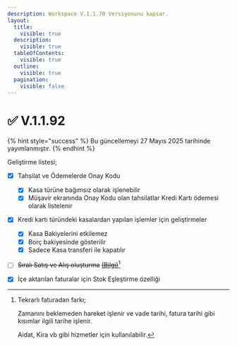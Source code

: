 ```yaml
---
description: Workspace V.1.1.70 Versiyonunu kapsar.
layout:
  title:
    visible: true
  description:
    visible: true
  tableOfContents:
    visible: true
  outline:
    visible: true
  pagination:
    visible: false
---
```


# ✅ V.1.1.92



{% hint style="success" %}
Bu güncellemeyi 27 Mayıs 2025 tarihinde yayımlanmıştır.
{% endhint %}

Geliştirme listesi;

* [x] Tahsilat ve Ödemelerde Onay Kodu&#x20;
  * [x] Kasa türüne bağımsız olarak işlenebilir
  * [x] Müşavir ekranında Onay Kodu olan tahsilatlar Kredi Kartı ödemesi olarak listelenir
* [x] Kredi kartı türündeki kasalardan yapılan işlemler için geliştirmeler
  * [x] Kasa Bakiyelerini etkilemez
  * [x] Borç bakiyesinde gösterilir
  * [x] Sadece Kasa transferi ile kapatılır
* [ ] ~~Sıralı Satış  ve Alış oluşturma~~ [~~(Bilgi)~~](#user-content-fn-1)[^1]
* [x] İçe aktarılan faturalar için Stok Eşleştirme özelliği





[^1]: Tekrarlı faturadan farkı;

    Zamanını beklemeden hareket işlenir ve vade tarihi, fatura tarihi gibi kısımlar ilgili tarihe işlenir.

    Aidat, Kira vb gibi hizmetler için kullanılabilir.
